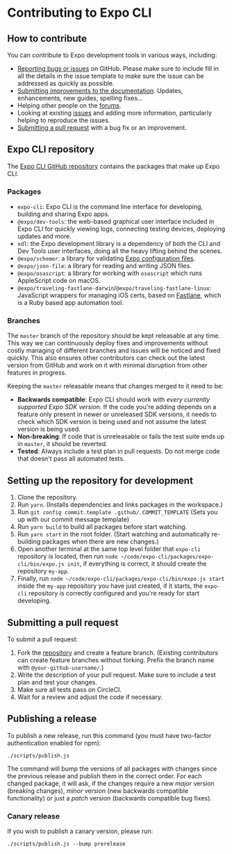 # Contributing to Expo CLI

## How to contribute

You can contribute to Expo development tools in various ways, including:

- [Reporting bugs or issues](https://github.com/expo/expo-cli/issues/new) on GitHub. Please make sure to include fill in all the details in the issue template to make sure the issue can be addressed as quickly as possible.
- [Submitting improvements to the documentation](https://github.com/expo/expo-docs). Updates, enhancements, new guides, spelling fixes...
- Helping other people on the [forums](https://forums.expo.io).
- Looking at existing [issues](https://github.com/expo/expo-cli/issues) and adding more information, particularly helping to reproduce the issues.
- [Submitting a pull request](#submitting-a-pull-request) with a bug fix or an improvement.

## Expo CLI repository

The [Expo CLI GitHub repository](https://github.com/expo/expo-cli) contains the packages that make up Expo CLI.

### Packages

- `expo-cli`: Expo CLI is the command line interface for developing, building and sharing Expo apps.
- `@expo/dev-tools`: the web-based graphical user interface included in Expo CLI for quickly viewing logs, connecting testing devices, deploying updates and more.
- `xdl`: the Expo development library is a dependency of both the CLI and Dev Tools user interfaces, doing all the heavy lifting behind the scenes.
- `@expo/schemer`: a library for validating [Expo configuration files](https://docs.expo.io/workflow/configuration/).
- `@expo/json-file`: a library for reading and writing JSON files.
- `@expo/osascript`: a library for working with `osascript` which runs AppleScript code on macOS.
- `@expo/traveling-fastlane-darwin`/`@expo/traveling-fastlane-linux`: JavaScript wrappers for managing iOS certs, based on [Fastlane](https://fastlane.tools), which is a Ruby based app automation tool.

### Branches

The `master` branch of the repository should be kept releasable at any time. This way we can continuously deploy fixes and improvements without costly managing of different branches and issues will be noticed and fixed quickly. This also ensures other contributors can check out the latest version from GitHub and work on it with minimal disruption from other features in progress.

Keeping the `master` releasable means that changes merged to it need to be:

- **Backwards compatible**: Expo CLI should work with _every currently supported Expo SDK version_. If the code you're adding depends on a feature only present in newer or unreleased SDK versions, it needs to check which SDK version is being used and not assume the latest version is being used.
- **Non-breaking**: If code that is unreleasable or fails the test suite ends up in `master`, it should be reverted.
- **Tested**: Always include a test plan in pull requests. Do not merge code that doesn't pass all automated tests.

## Setting up the repository for development

1. Clone the repository.
2. Run `yarn`. (Installs dependencies and links packages in the workspace.)
3. Run `git config commit.template .github/.COMMIT_TEMPLATE` (Sets you up with our commit message template)
4. Run `yarn build` to build all packages before start watching.
5. Run `yarn start` in the root folder. (Start watching and automatically re-building packages when there are new changes.)
6. Open another terminal at the same top level folder that `expo-cli` repository is located, then run `node ~/code/expo-cli/packages/expo-cli/bin/expo.js init`, if everything is correct, it should create the repository `my-app`.
7. Finally, run `node ~/code/expo-cli/packages/expo-cli/bin/expo.js start` inside the `my-app` repository you have just created, if it starts, the `expo-cli` repository is correctly configured and you're ready for start developing.

## Submitting a pull request

To submit a pull request:

1. Fork the [repository](https://github.com/expo/expo-cli) and create a feature branch. (Existing contributors can create feature branches without forking. Prefix the branch name with `@your-github-username/`.)
2. Write the description of your pull request. Make sure to include a test plan and test your changes.
3. Make sure all tests pass on CircleCI.
4. Wait for a review and adjust the code if necessary.

## Publishing a release

To publish a new release, run this command (you must have two-factor authentication enabled for npm):

```
./scripts/publish.js
```

The command will bump the versions of all packages with changes since the previous release and publish them in the correct order. For each changed package, it will ask, if the changes require a new _major_ version (breaking changes), _minor_ version (new backwards compatible functionality) or just a _patch_ version (backwards compatible bug fixes).

### Canary release

If you wish to publish a canary version, please run:

```
./scripts/publish.js --bump prerelease
```

